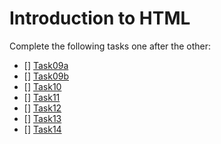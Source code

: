 # Introduction to HTML

Complete the following tasks one after the other:

- [] [Task09a](Task09a.md)
- [] [Task09b](Task09b.md)
- [] [Task10](Task10.md)
- [] [Task11](Task11.md)
- [] [Task12](Task12.md)
- [] [Task13](Task13.md)
- [] [Task14](Task14.md)
